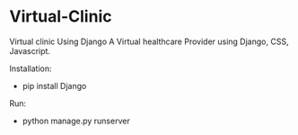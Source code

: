 # Virtual-Clinic
Virtual clinic Using Django
A Virtual healthcare Provider using Django, CSS, Javascript.

Installation:
- pip install Django

Run:
- python manage.py runserver
